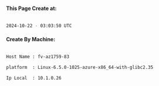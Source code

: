 
   
#### This Page Create at:

```bash

2024-10-22 - 03:03:50 UTC

```

#### Create By Machine:

```bash

Host Name : fv-az1759-83

platform  : Linux-6.5.0-1025-azure-x86_64-with-glibc2.35

Ip Local  : 10.1.0.26

```

